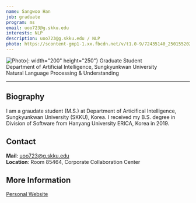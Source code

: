```yaml
---
name: Sangwoo Han
job: graduate
program: ms
email: uoo723@g.skku.edu
interests: NLP
description: uoo723@g.skku.edu / NLP
photo: https://scontent-gmp1-1.xx.fbcdn.net/v/t1.0-9/72435140_2501552029939860_8597078685981343744_n.jpg?_nc_cat=109&_nc_oc=AQmjIOxhC7mXlPAwLK_k6GCwV_IPfvbugtfOss2bNS1Xy-kMKnivPm7nCtlFH5mu_Y8&_nc_ht=scontent-gmp1-1.xx&oh=b46986c231324c15278c1948b19575ea&oe=5E284EB6
---
```


<!-- Post name should be this form: name.md
        For example, Gildong Hong.md -->

<!-- Fill the contents where --Fill-- exists -->
<!-- The example is in '_authors/Jongwuk Lee.md' or '_authors/Jiwoo Kim.md'>

<!-- For 'name' front matter, follow this format: Gildong Hong -->
<!-- For 'job' front matter, choose the one of these: professor / graduate / undergraduate / alumni -->
<!-- For 'description' front matter, write down your email address and areas of interests.
        Email address is nessecary for graduate students.
        Follow this format: example@skku.edu / Computer Science -->

![Photo](https://scontent-gmp1-1.xx.fbcdn.net/v/t1.0-9/72435140_2501552029939860_8597078685981343744_n.jpg?_nc_cat=109&_nc_oc=AQmjIOxhC7mXlPAwLK_k6GCwV_IPfvbugtfOss2bNS1Xy-kMKnivPm7nCtlFH5mu_Y8&_nc_ht=scontent-gmp1-1.xx&oh=b46986c231324c15278c1948b19575ea&oe=5E284EB6){: width="200" height="250"}
Graduate Student<br />
Department of Artificial Intelligence, Sungkyunkwan University<br />
Natural Language Processing & Understanding

<!-- If you have a photo, then write that url in (). Photo can be anything with 200x200 size. -->
<!-- Fill the position, institution/department, interests
        For example, Graduate Student<br>Department of Software, Sungkyunkwan University<br>Recommender Systems, Natural Language Processing, Neuroimaging Analysis and Understanding -->

<hr>

## Biography
I am a graudate student (M.S.) at Department of Articifical Intelligence, Sungkyunkwan University (SKKU), Korea.
I received my B.S. degree in Division of Software from Hanyang University ERICA, Korea in 2019.

## Contact
**Mail**: uoo723@g.skku.edu
<br>
**Location**: Room 85464, Corporate Collaboration Center

## More Information
[Personal Website](https://github.com/uoo723)

<!-- If you have some personal websites, then write the url here. -->
<!-- If you don't have them, then remove a line '[Persoal Website](--Fill--)' -->
